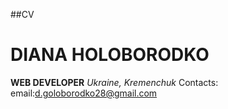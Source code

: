##CV
# DIANA HOLOBORODKO
**WEB DEVELOPER**
*Ukraine, Kremenchuk*
Contacts:
email:d.goloborodko28@gmail.com



